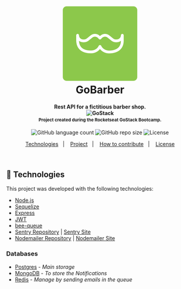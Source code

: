 <h1 align="center">
  <img src=".github/gobarbericon.svg" alt="GoBarber"><br />
  GoBarber
</h1>

<h4 align="center">
  Rest API for a fictitious barber shop. <br />
  <img alt="GoStack" src="https://rocketseat-cdn.s3-sa-east-1.amazonaws.com/bootcamp-header.png" width="40px" /><br />
  <small>Project created during the Rocketseat GoStack Bootcamp.</small>
</h4>
<p align="center">
  <img alt="GitHub language count" src="https://img.shields.io/github/languages/count/Leonardofreua/GoBarber">
  <img alt="GitHub repo size" src="https://img.shields.io/github/repo-size/Leonardofreua/GoBarber">
  <img alt="License" src="https://img.shields.io/badge/license-MIT-brightgreen">
</p>

<p align="center">
  <a href="#rocket-technologies">Technologies</a>&nbsp;&nbsp;&nbsp;|&nbsp;&nbsp;&nbsp;
  <a href="#-project">Project</a>&nbsp;&nbsp;&nbsp;|&nbsp;&nbsp;&nbsp;
  <a href="#-how-to-contribute">How to contribute</a>&nbsp;&nbsp;&nbsp;|&nbsp;&nbsp;&nbsp;
  <a href="#memo-license">License</a>
</p>

<br />

## :rocket: Technologies

This project was developed with the following technologies:

- [Node.js](https://nodejs.org/en/)
- [Sequelize](https://sequelize.org/)
- [Express](https://expressjs.com/pt-br/)
- [JWT](https://github.com/auth0/node-jsonwebtoken)
- [bee-queue](https://github.com/bee-queue/bee-queue)
- [Sentry Repository](https://github.com/getsentry/sentry) | [Sentry Site](https://sentry.io)
- [Nodemailer Repository](https://github.com/nodemailer/nodemailer) | [Nodemailer Site](http://nodemailer.com/)


### Databases

- [Postgres](https://www.postgresql.org/) - *Main storage*
- [MongoDB](https://www.mongodb.com/) - *To store the Notifications*
- [Redis](https://redis.io/) - *Manage by sending emails in the queue*
